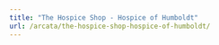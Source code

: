 ```yaml
---
title: "The Hospice Shop - Hospice of Humboldt"
url: /arcata/the-hospice-shop-hospice-of-humboldt/
---
```

